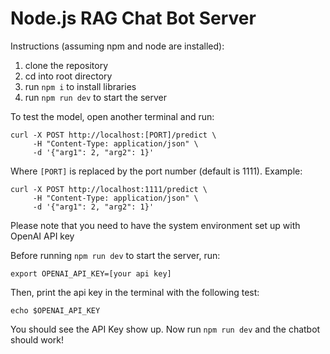 # Node.js RAG Chat Bot Server

Instructions (assuming npm and node are installed):
1. clone the repository
2. cd into root directory
3. run `npm i` to install libraries
4. run `npm run dev` to start the server

To test the model, open another terminal and run:
```
curl -X POST http://localhost:[PORT]/predict \
     -H "Content-Type: application/json" \
     -d '{"arg1": 2, "arg2": 1}'
```

Where `[PORT]` is replaced by the port number (default is 1111). Example:
```
curl -X POST http://localhost:1111/predict \
     -H "Content-Type: application/json" \
     -d '{"arg1": 2, "arg2": 1}'
```

Please note that you need to have the system environment set up with OpenAI API key

Before running `npm run dev` to start the server, run:
```
export OPENAI_API_KEY=[your api key]
```

Then, print the api key in the terminal with the following test:
```
echo $OPENAI_API_KEY
```

You should see the API Key show up. Now run `npm run dev` and the chatbot should work!
